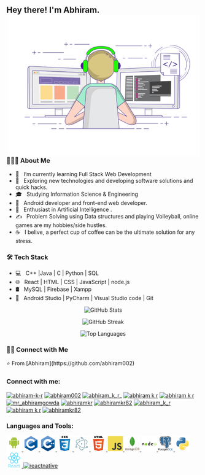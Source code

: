 
<h2> Hey there! I'm Abhiram.
<img align="right" alt="GIF" src="https://raw.githubusercontent.com/devSouvik/devSouvik/master/gif3.gif" width="500" height="370"/>

<h3> 👨🏻‍💻 About Me </h3>

- 🔭 &nbsp; I’m currently learning Full Stack Web Development
- 🤔 &nbsp; Exploring new technologies and developing software solutions and quick hacks.
- 🎓 &nbsp; Studying Information Science & Engineering
- 💼 &nbsp; Android developer and front-end web developer.
- 🌱 &nbsp; Enthusiast in Artificial Intelligence .
- ✍️ &nbsp; Problem Solving using Data structures and playing Volleyball, online games are my hobbies/side hustles.
- ☕ &nbsp; I belive, a perfect cup of coffee can be the ultimate solution for any stress. 

<h3>🛠 Tech Stack</h3>

- 💻 &nbsp; C++ |Java  | C  | Python | SQL 
- 🌐 &nbsp; React | HTML | CSS | JavaScript | node.js
- 🛢 &nbsp; MySQL | Firebase | Xampp
- 🔧 &nbsp; Android Studio | PyCharm | Visual Studio code | Git

<div>
    <p align="center">
        <img src="https://github-readme-stats.vercel.app/api?username=abhiram002&show_icons=true&locale=en" alt="GitHub Stats" />
    </p>
    <p align="center">
        <img src="https://github-readme-streak-stats.herokuapp.com/?user=abhiram002" alt="GitHub Streak" />
    </p>
   <p align="center">
        <img src="https://github-readme-stats.vercel.app/api/top-langs?username=abhiram002&show_icons=true&locale=en&layout=compact" alt="Top Languages" />
    </p>
</div>



<h3> 🤝🏻 Connect with Me </h3>
⭐️ From [Abhiram](https://github.com/abhiram002)

<h3 align="left">Connect with me:</h3>
<p align="left">
<a href="https://codepen.io/abhiram-k-r" target="blank"><img align="center" src="https://raw.githubusercontent.com/rahuldkjain/github-profile-readme-generator/master/src/images/icons/Social/codepen.svg" alt="abhiram-k-r" height="30" width="40" /></a>
<a href="https://dev.to/abhiram002" target="blank"><img align="center" src="https://raw.githubusercontent.com/rahuldkjain/github-profile-readme-generator/master/src/images/icons/Social/devto.svg" alt="abhiram002" height="30" width="40" /></a>
<a href="https://twitter.com/abhiram_k_r_" target="blank"><img align="center" src="https://raw.githubusercontent.com/rahuldkjain/github-profile-readme-generator/master/src/images/icons/Social/twitter.svg" alt="abhiram_k_r_" height="30" width="40" /></a>
<a href="https://linkedin.com/in/abhiram k r" target="blank"><img align="center" src="https://raw.githubusercontent.com/rahuldkjain/github-profile-readme-generator/master/src/images/icons/Social/linked-in-alt.svg" alt="abhiram k r" height="30" width="40" /></a>
<a href="https://stackoverflow.com/users/abhiram k r" target="blank"><img align="center" src="https://raw.githubusercontent.com/rahuldkjain/github-profile-readme-generator/master/src/images/icons/Social/stack-overflow.svg" alt="abhiram k r" height="30" width="40" /></a>
<a href="https://instagram.com/mr_abhiramgowda" target="blank"><img align="center" src="https://raw.githubusercontent.com/rahuldkjain/github-profile-readme-generator/master/src/images/icons/Social/instagram.svg" alt="mr_abhiramgowda" height="30" width="40" /></a>
<a href="https://www.codechef.com/users/abhiramkr" target="blank"><img align="center" src="https://cdn.jsdelivr.net/npm/simple-icons@3.1.0/icons/codechef.svg" alt="abhiramkr" height="30" width="40" /></a>
<a href="https://www.hackerrank.com/abhiramkr82" target="blank"><img align="center" src="https://raw.githubusercontent.com/rahuldkjain/github-profile-readme-generator/master/src/images/icons/Social/hackerrank.svg" alt="abhiramkr82" height="30" width="40" /></a>
<a href="https://www.leetcode.com/abhiram_k_r" target="blank"><img align="center" src="https://raw.githubusercontent.com/rahuldkjain/github-profile-readme-generator/master/src/images/icons/Social/leet-code.svg" alt="abhiram_k_r" height="30" width="40" /></a>
<a href="https://www.hackerearth.com/abhiram k r" target="blank"><img align="center" src="https://raw.githubusercontent.com/rahuldkjain/github-profile-readme-generator/master/src/images/icons/Social/hackerearth.svg" alt="abhiram k r" height="30" width="40" /></a>
<a href="https://auth.geeksforgeeks.org/user/abhiramkr82" target="blank"><img align="center" src="https://raw.githubusercontent.com/rahuldkjain/github-profile-readme-generator/master/src/images/icons/Social/geeks-for-geeks.svg" alt="abhiramkr82" height="30" width="40" /></a>
</p>

<h3 align="left">Languages and Tools:</h3>
<p align="left"> <a href="https://developer.android.com" target="_blank" rel="noreferrer"> <img src="https://raw.githubusercontent.com/devicons/devicon/master/icons/android/android-original-wordmark.svg" alt="android" width="40" height="40"/> </a> <a href="https://www.cprogramming.com/" target="_blank" rel="noreferrer"> <img src="https://raw.githubusercontent.com/devicons/devicon/master/icons/c/c-original.svg" alt="c" width="40" height="40"/> </a> <a href="https://www.w3schools.com/cpp/" target="_blank" rel="noreferrer"> <img src="https://raw.githubusercontent.com/devicons/devicon/master/icons/cplusplus/cplusplus-original.svg" alt="cplusplus" width="40" height="40"/> </a> <a href="https://www.w3schools.com/css/" target="_blank" rel="noreferrer"> <img src="https://raw.githubusercontent.com/devicons/devicon/master/icons/css3/css3-original-wordmark.svg" alt="css3" width="40" height="40"/> </a> <a href="https://www.electronjs.org" target="_blank" rel="noreferrer"> <img src="https://raw.githubusercontent.com/devicons/devicon/master/icons/electron/electron-original.svg" alt="electron" width="40" height="40"/> </a> <a href="https://www.w3.org/html/" target="_blank" rel="noreferrer"> <img src="https://raw.githubusercontent.com/devicons/devicon/master/icons/html5/html5-original-wordmark.svg" alt="html5" width="40" height="40"/> </a> <a href="https://developer.mozilla.org/en-US/docs/Web/JavaScript" target="_blank" rel="noreferrer"> <img src="https://raw.githubusercontent.com/devicons/devicon/master/icons/javascript/javascript-original.svg" alt="javascript" width="40" height="40"/> </a> <a href="https://www.mongodb.com/" target="_blank" rel="noreferrer"> <img src="https://raw.githubusercontent.com/devicons/devicon/master/icons/mongodb/mongodb-original-wordmark.svg" alt="mongodb" width="40" height="40"/> </a> <a href="https://nodejs.org" target="_blank" rel="noreferrer"> <img src="https://raw.githubusercontent.com/devicons/devicon/master/icons/nodejs/nodejs-original-wordmark.svg" alt="nodejs" width="40" height="40"/> </a> <a href="https://www.postgresql.org" target="_blank" rel="noreferrer"> <img src="https://raw.githubusercontent.com/devicons/devicon/master/icons/postgresql/postgresql-original-wordmark.svg" alt="postgresql" width="40" height="40"/> </a> <a href="https://www.python.org" target="_blank" rel="noreferrer"> <img src="https://raw.githubusercontent.com/devicons/devicon/master/icons/python/python-original.svg" alt="python" width="40" height="40"/> </a> <a href="https://reactjs.org/" target="_blank" rel="noreferrer"> <img src="https://raw.githubusercontent.com/devicons/devicon/master/icons/react/react-original-wordmark.svg" alt="react" width="40" height="40"/> </a> <a href="https://reactnative.dev/" target="_blank" rel="noreferrer"> <img src="https://reactnative.dev/img/header_logo.svg" alt="reactnative" width="40" height="40"/> </a> </p>


